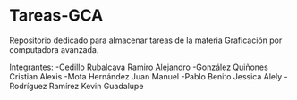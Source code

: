 # Tareas-GCA
Repositorio dedicado para almacenar tareas de la materia Graficación por computadora avanzada.

Integrantes:
-Cedillo Rubalcava Ramiro Alejandro
-González Quiñones Cristian Alexis
-Mota Hernández Juan Manuel
-Pablo Benito Jessica Alely
-Rodríguez Ramírez Kevin Guadalupe
